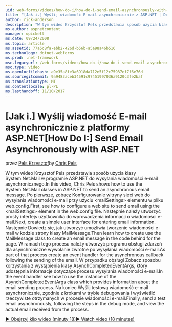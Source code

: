```yaml
---
uid: web-forms/videos/how-do-i/how-do-i-send-email-asynchronously-with-aspnet
title: "[Jak i.] Wyślij wiadomość E-mail asynchronicznie z ASP.NET | Dokumentacja firmy Microsoft"
author: rick-anderson
description: "W tym wideo Krzysztof Pels przedstawia sposób użycia klasy System.Net.Mail w programie ASP.NET do wysyłania wiadomości e-mail asynchronicznego. Po pierwsze zobacz Konfigurowanie si sieci web..."
ms.author: aspnetcontent
manager: wpickett
ms.date: 09/24/2008
ms.topic: article
ms.assetid: 77a5c8fa-ebb2-426d-b56b-a5a98a46b516
ms.technology: dotnet-webforms
ms.prod: .net-framework
msc.legacyurl: /web-forms/videos/how-do-i/how-do-i-send-email-asynchronously-with-aspnet
msc.type: video
ms.openlocfilehash: a9e35a8fe3a6918da712e5f12c75937ef7f6e76d
ms.sourcegitcommit: 9a9483aceb34591c97451997036a9120c3fe2baf
ms.translationtype: MT
ms.contentlocale: pl-PL
ms.lasthandoff: 11/10/2017
---
```

<a name="how-do-i-send-email-asynchronously-with-aspnet"></a><span data-ttu-id="57e78-104">[Jak i.] Wyślij wiadomość E-mail asynchronicznie z platformy ASP.NET</span><span class="sxs-lookup"><span data-stu-id="57e78-104">[How Do I:] Send Email Asynchronously with ASP.NET</span></span>
====================
<span data-ttu-id="57e78-105">przez [Pels Krzysztof](https://twitter.com/chrispels)</span><span class="sxs-lookup"><span data-stu-id="57e78-105">by [Chris Pels](https://twitter.com/chrispels)</span></span>

<span data-ttu-id="57e78-106">W tym wideo Krzysztof Pels przedstawia sposób użycia klasy System.Net.Mail w programie ASP.NET do wysyłania wiadomości e-mail asynchronicznego.</span><span class="sxs-lookup"><span data-stu-id="57e78-106">In this video, Chris Pels shows how to use the System.Net.Mail classes in ASP.NET to send an asynchronous email message.</span></span> <span data-ttu-id="57e78-107">Po pierwsze, zobacz Konfigurowanie witryny sieci web do wysyłania wiadomości e-mail przy użyciu &lt;mailSettings&gt; elementu w pliku web.config.</span><span class="sxs-lookup"><span data-stu-id="57e78-107">First, see how to configure a web site to send email using the &lt;mailSettings&gt; element in the web.config file.</span></span> <span data-ttu-id="57e78-108">Następnie należy utworzyć prosty interfejs użytkownika do wprowadzenia informacji o wiadomości e-mail.</span><span class="sxs-lookup"><span data-stu-id="57e78-108">Next, create a simple user interface for entering email information.</span></span> <span data-ttu-id="57e78-109">Następnie Dowiedz się, jak utworzyć umożliwia tworzenie wiadomości e-mail w kodzie strony klasy MailMessage.</span><span class="sxs-lookup"><span data-stu-id="57e78-109">Then learn how to create use the MailMessage class to create an email message in the code behind for the page.</span></span> <span data-ttu-id="57e78-110">W ramach tego procesu należy utworzyć programu obsługi zdarzeń dla asynchroniczne wywołanie zwrotne po wysyłania wiadomości e-mail.</span><span class="sxs-lookup"><span data-stu-id="57e78-110">As part of that process create an event handler for the asynchronous callback following the sending of the email.</span></span> <span data-ttu-id="57e78-111">W przypadku obsługi Zobacz sposobu korzystania z wystąpienia klasy AsynchCompletedEventArgs, który udostępnia informacje dotyczące procesu wysyłania wiadomości e-mail.</span><span class="sxs-lookup"><span data-stu-id="57e78-111">In the event handler see how to use the instance of the AsynchCompletedEventArgs class which provides information about the email sending process.</span></span> <span data-ttu-id="57e78-112">Na koniec Wyślij testową wiadomość e-mail asynchronicznie, zgodnie z krokami w trybie debugowania i wyświetlić rzeczywiste otrzymanych w procesie wiadomości e-mail.</span><span class="sxs-lookup"><span data-stu-id="57e78-112">Finally, send a test email asynchronously, following the steps in the debug mode, and view the actual email received from the process.</span></span>

[<span data-ttu-id="57e78-113">&#9654; Obejrzyj klip wideo (minuty 18)</span><span class="sxs-lookup"><span data-stu-id="57e78-113">&#9654; Watch video (18 minutes)</span></span>](https://channel9.msdn.com/Blogs/ASP-NET-Site-Videos/how-do-i-send-email-asynchronously-with-aspnet)
